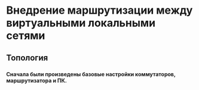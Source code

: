  # Внедрение маршрутизации между виртуальными локальными сетями
## Топология
###
#### Сначала были произведены базовые настройки коммутаторов, маршрутизатора и ПК.

